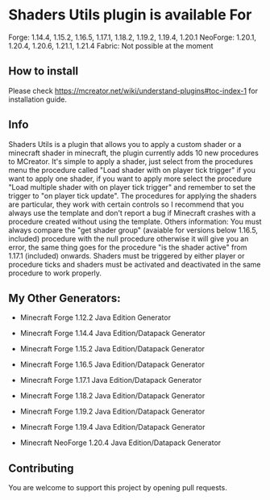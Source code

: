 # Shaders Utils plugin is available For
  Forge: 1.14.4, 1.15.2, 1.16.5, 1.17.1, 1.18.2, 1.19.2, 1.19.4, 1.20.1
  NeoForge: 1.20.1, 1.20.4, 1.20.6, 1.21.1, 1.21.4
  Fabric: Not possible at the moment

## How to install

Please check https://mcreator.net/wiki/understand-plugins#toc-index-1 for installation guide.

## Info

Shaders Utils is a plugin that allows you to apply a custom shader or a minecraft shader in minecraft, the plugin currently adds 10 new procedures to MCreator. It's simple to apply a shader, just select from the procedures menu the procedure called "Load shader with on player tick trigger" if you want to apply one shader, if you want to apply more select the procedure "Load multiple shader with on player tick trigger" and remember to set the trigger to "on player tick update". The procedures for applying the shaders are particular, they work with certain controls so I recommend that you always use the template and don't report a bug if Minecraft crashes with a procedure created without using the template. Others information: You must always compare the "get shader group" (avaiable for versions below 1.16.5, included) procedure with the null procedure otherwise it will give you an error, the same thing goes for the procedure "is the shader active" from 1.17.1 (included) onwards. Shaders must be triggered by either player or procedure ticks and shaders must be activated and deactivated in the same procedure to work properly.

## My Other Generators:

- Minecraft Forge 1.12.2 Java Edition Generator

- Minecraft Forge 1.14.4 Java Edition/Datapack Generator

- Minecraft Forge 1.15.2 Java Edition/Datapack Generator

- Minecraft Forge 1.16.5 Java Edition/Datapack Generator

- Minecraft Forge 1.17.1 Java Edition/Datapack Generator

- Minecraft Forge 1.18.2 Java Edition/Datapack Generator

- Minecraft Forge 1.19.2 Java Edition/Datapack Generator

- Minecraft Forge 1.19.4 Java Edition/Datapack Generator

- Minecraft NeoForge 1.20.4 Java Edition/Datapack Generator

## Contributing

You are welcome to support this project by opening pull requests.
